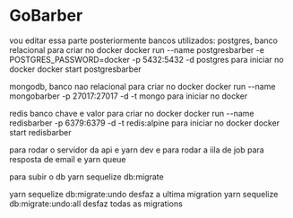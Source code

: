 # GoBarber
vou editar essa parte posteriormente 
bancos utilizados:
postgres, banco relacional 
para criar no docker
docker run --name postgresbarber -e POSTGRES_PASSWORD=docker -p 5432:5432 -d postgres
para iniciar no docker
docker start postgresbarber

mongodb, banco nao relacional 
para criar no docker
docker run --name mongobarber -p 27017:27017 -d -t mongo
para iniciar no docker

redis banco chave e valor
para criar no docker
docker run --name redisbarber -p 6379:6379 -d -t redis:alpine
para iniciar no docker
docker start redisbarber


para rodar o servidor da api e yarn dev
e para rodar a iila de job para resposta de email e yarn queue



para subir o db 
yarn sequelize db:migrate


yarn sequelize db:migrate:undo desfaz a ultima migration 
yarn sequelize db:migrate:undo:all desfaz todas as migrations 
